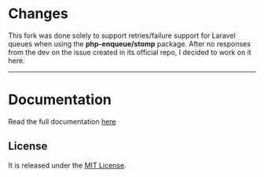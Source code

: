 # Changes

This fork was done solely to support retries/failure support for Laravel queues when using the **php-enqueue/stomp** package. After no responses from the dev on the issue created in its official repo, I decided to work on it here.

---

# Documentation

Read the full documentation [here](https://github.com/php-enqueue/stomp)


## License

It is released under the [MIT License](LICENSE).
